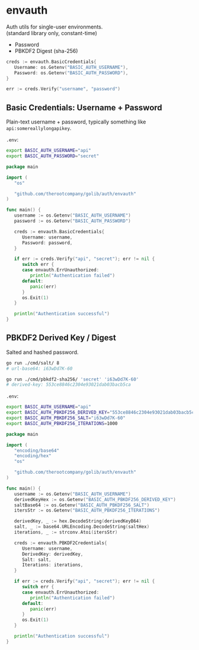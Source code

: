 # envauth

Auth utils for single-user environments. \
(standard library only, constant-time)

- Password
- PBKDF2 Digest (sha-256)

```go
creds := envauth.BasicCredentials{
   Username: os.Getenv("BASIC_AUTH_USERNAME"),
   Password: os.Getenv("BASIC_AUTH_PASSWORD"),
}

err := creds.Verify("username", "password")
```

## Basic Credentials: Username + Password

Plain-text username + password, typically something like `api:somereallylongapikey`.

`.env`:

```sh
export BASIC_AUTH_USERNAME="api"
export BASIC_AUTH_PASSWORD="secret"
```

```go
package main

import (
   "os"

   "github.com/therootcompany/golib/auth/envauth"
)

func main() {
   username := os.Getenv("BASIC_AUTH_USERNAME")
   password := os.Getenv("BASIC_AUTH_PASSWORD")

   creds := envauth.BasicCredentials{
      Username: username,
      Password: password,
   }

   if err := creds.Verify("api", "secret"); err != nil {
      switch err {
      case envauth.ErrUnauthorized:
         println("Authentication failed")
      default:
         panic(err)
      }
      os.Exit(1)
   }

   println("Authentication successful")
}
```

## PBKDF2 Derived Key / Digest

Salted and hashed password.

```sh
go run ./cmd/salt/ 8
# url-base64: i63wDd7K-60
```

```sh
go run ./cmd/pbkdf2-sha256/ 'secret' 'i63wDd7K-60'
# derived-key: 553ce8846c2304e93021dab03bacb5ca
```

`.env`:

```sh
export BASIC_AUTH_USERNAME="api"
export BASIC_AUTH_PBKDF256_DERIVED_KEY="553ce8846c2304e93021dab03bacb5ca"
export BASIC_AUTH_PBKDF256_SALT="i63wDd7K-60"
export BASIC_AUTH_PBKDF256_ITERATIONS=1000
```

```go
package main

import (
   "encoding/base64"
   "encoding/hex"
   "os"

   "github.com/therootcompany/golib/auth/envauth"
)

func main() {
   username := os.Getenv("BASIC_AUTH_USERNAME")
   derivedKeyHex := os.Getenv("BASIC_AUTH_PBKDF256_DERIVED_KEY")
   saltBase64 := os.Getenv("BASIC_AUTH_PBKDF256_SALT")
   itersStr := os.Getenv("BASIC_AUTH_PBKDF256_ITERATIONS")

   derivedKey, _ := hex.DecodeString(derivedKeyB64)
   salt, _ := base64.URLEncoding.DecodeString(saltHex)
   iterations, _ := strconv.Atoi(itersStr)

   creds := envauth.PBKDF2Credentials{
      Username: username,
      DerivedKey: derivedKey,
      Salt: salt,
      Iterations: iterations,
   }

   if err := creds.Verify("api", "secret"); err != nil {
      switch err {
      case envauth.ErrUnauthorized:
         println("Authentication failed")
      default:
         panic(err)
      }
      os.Exit(1)
   }

   println("Authentication successful")
}
```
